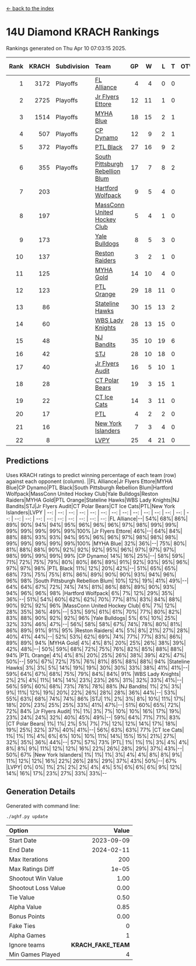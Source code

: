 [<- back to the index](readme.md)
# 14U Diamond KRACH Rankings
Rankings generated on Thu Apr 10 07:03:15 2025.

Rank|KRACH|Subdivision|Team|GP|W|L|T|OTW|OTL|SoS|Exp Wins|Win Diff
---:|---:|:---|:---|---:|---:|---:|---:|---:|---:|---:|---:|---:
1|3172|Playoffs|[FL Alliance](https://gamesheetstats.com/seasons/3663/teams/156905/schedule)|4|4|0|0|0|0|104|4.8|-0.0
2|2725|Playoffs|[Jr Flyers Ettore](https://gamesheetstats.com/seasons/3663/teams/140817/schedule)|12|11|1|0|0|1|303|11.9|0.0
3|1514|Playoffs|[MYHA Blue](https://gamesheetstats.com/seasons/3663/teams/140816/schedule)|18|15|2|1|2|0|338|16.4|0.0
4|507|Playoffs|[CP Dynamo](https://gamesheetstats.com/seasons/3663/teams/140823/schedule)|12|9|2|1|0|0|220|10.4|0.0
5|372|Playoffs|[PTL Black](https://gamesheetstats.com/seasons/3663/teams/140815/schedule)|27|16|9|2|1|0|657|17.8|-0.0
6|355|Playoffs|[South Pittsburgh Rebellion Blum](https://gamesheetstats.com/seasons/3663/teams/140812/schedule)|17|7|8|2|0|0|905|8.9|0.0
7|203||[Hartford Wolfpack](https://gamesheetstats.com/seasons/3663/teams/140814/schedule)|9|5|4|0|0|1|303|5.9|0.0
8|197||[MassConn United Hockey Club](https://gamesheetstats.com/seasons/3663/teams/140810/schedule)|5|4|1|0|0|0|59|4.9|0.0
9|173||[Yale Bulldogs](https://gamesheetstats.com/seasons/3663/teams/156906/schedule)|8|5|3|0|1|0|133|5.9|0.0
10|137||[Reston Raiders](https://gamesheetstats.com/seasons/3663/teams/140829/schedule)|3|2|1|0|0|0|108|2.9|0.0
11|125||[MYHA Gold](https://gamesheetstats.com/seasons/3663/teams/140824/schedule)|14|10|4|0|0|1|59|10.9|0.0
12|123||[PTL Orange](https://gamesheetstats.com/seasons/3663/teams/140821/schedule)|29|18|11|0|1|1|148|18.9|0.0
13|86||[Stateline Hawks](https://gamesheetstats.com/seasons/3663/teams/140813/schedule)|30|15|13|2|1|1|237|16.9|0.0
14|60||[WBS Lady Knights](https://gamesheetstats.com/seasons/3663/teams/140825/schedule)|28|13|15|0|0|0|278|13.9|0.0
15|48||[NJ Bandits](https://gamesheetstats.com/seasons/3663/teams/140811/schedule)|35|10|19|6|1|0|361|13.9|0.0
16|42||[STJ](https://gamesheetstats.com/seasons/3663/teams/140822/schedule)|28|10|18|0|1|1|214|10.9|0.0
17|40||[Jr Flyers Audit](https://gamesheetstats.com/seasons/3663/teams/140819/schedule)|16|5|10|1|0|0|126|6.4|0.0
18|28||[CT Polar Bears](https://gamesheetstats.com/seasons/3663/teams/140818/schedule)|19|3|15|1|0|0|682|4.4|0.0
19|22||[CT Ice Cats](https://gamesheetstats.com/seasons/3663/teams/140826/schedule)|14|3|11|0|0|2|197|3.9|0.0
20|17||[PTL](https://gamesheetstats.com/seasons/3663/teams/140827/schedule)|4|2|2|0|0|0|19|2.9|0.0
21|16||[New York Islanders](https://gamesheetstats.com/seasons/3663/teams/140832/schedule)|7|3|4|0|0|0|36|3.9|0.0
22|8||[LVPY](https://gamesheetstats.com/seasons/3663/teams/140820/schedule)|25|4|21|0|0|0|57|4.9|0.0

## Predictions
Uses KRACH ratings to predict winning percentage of each team (row) against each opponent (column).
||FL Alliance|Jr Flyers Ettore|MYHA Blue|CP Dynamo|PTL Black|South Pittsburgh Rebellion Blum|Hartford Wolfpack|MassConn United Hockey Club|Yale Bulldogs|Reston Raiders|MYHA Gold|PTL Orange|Stateline Hawks|WBS Lady Knights|NJ Bandits|STJ|Jr Flyers Audit|CT Polar Bears|CT Ice Cats|PTL|New York Islanders|LVPY
| --: | --: | --: | --: | --: | --: | --: | --: | --: | --: | --: | --: | --: | --: | --: | --: | --: | --: | --: | --: | --: | --: | --: 
|FL Alliance|--| 54%| 68%| 86%| 89%| 90%| 94%| 94%| 95%| 96%| 96%| 96%| 97%| 98%| 99%| 99%| 99%| 99%| 99%| 99%| 99%|100%
|Jr Flyers Ettore| 46%|--| 64%| 84%| 88%| 88%| 93%| 93%| 94%| 95%| 96%| 96%| 97%| 98%| 98%| 98%| 99%| 99%| 99%| 99%| 99%|100%
|MYHA Blue| 32%| 36%|--| 75%| 80%| 81%| 88%| 88%| 90%| 92%| 92%| 92%| 95%| 96%| 97%| 97%| 97%| 98%| 99%| 99%| 99%| 99%
|CP Dynamo| 14%| 16%| 25%|--| 58%| 59%| 71%| 72%| 75%| 79%| 80%| 80%| 86%| 89%| 91%| 92%| 93%| 95%| 96%| 97%| 97%| 98%
|PTL Black| 11%| 12%| 20%| 42%|--| 51%| 65%| 65%| 68%| 73%| 75%| 75%| 81%| 86%| 89%| 90%| 90%| 93%| 94%| 96%| 96%| 98%
|South Pittsburgh Rebellion Blum| 10%| 12%| 19%| 41%| 49%|--| 64%| 64%| 67%| 72%| 74%| 74%| 81%| 86%| 88%| 89%| 90%| 93%| 94%| 96%| 96%| 98%
|Hartford Wolfpack|  6%|  7%| 12%| 29%| 35%| 36%|--| 51%| 54%| 60%| 62%| 62%| 70%| 77%| 81%| 83%| 84%| 88%| 90%| 92%| 92%| 96%
|MassConn United Hockey Club|  6%|  7%| 12%| 28%| 35%| 36%| 49%|--| 53%| 59%| 61%| 61%| 70%| 77%| 80%| 82%| 83%| 88%| 90%| 92%| 92%| 96%
|Yale Bulldogs|  5%|  6%| 10%| 25%| 32%| 33%| 46%| 47%|--| 56%| 58%| 58%| 67%| 74%| 78%| 80%| 81%| 86%| 89%| 91%| 91%| 95%
|Reston Raiders|  4%|  5%|  8%| 21%| 27%| 28%| 40%| 41%| 44%|--| 52%| 53%| 62%| 69%| 74%| 77%| 77%| 83%| 86%| 89%| 89%| 94%
|MYHA Gold|  4%|  4%|  8%| 20%| 25%| 26%| 38%| 39%| 42%| 48%|--| 50%| 59%| 68%| 72%| 75%| 76%| 82%| 85%| 88%| 88%| 94%
|PTL Orange|  4%|  4%|  8%| 20%| 25%| 26%| 38%| 39%| 42%| 47%| 50%|--| 59%| 67%| 72%| 75%| 76%| 81%| 85%| 88%| 88%| 94%
|Stateline Hawks|  3%|  3%|  5%| 14%| 19%| 19%| 30%| 30%| 33%| 38%| 41%| 41%|--| 59%| 64%| 67%| 68%| 75%| 79%| 84%| 84%| 91%
|WBS Lady Knights|  2%|  2%|  4%| 11%| 14%| 14%| 23%| 23%| 26%| 31%| 32%| 33%| 41%|--| 56%| 59%| 60%| 68%| 73%| 78%| 78%| 88%
|NJ Bandits|  1%|  2%|  3%|  9%| 11%| 12%| 19%| 20%| 22%| 26%| 28%| 28%| 36%| 44%|--| 53%| 55%| 63%| 68%| 74%| 74%| 86%
|STJ|  1%|  2%|  3%|  8%| 10%| 11%| 17%| 18%| 20%| 23%| 25%| 25%| 33%| 41%| 47%|--| 51%| 60%| 65%| 72%| 72%| 84%
|Jr Flyers Audit|  1%|  1%|  3%|  7%| 10%| 10%| 16%| 17%| 19%| 23%| 24%| 24%| 32%| 40%| 45%| 49%|--| 59%| 64%| 71%| 71%| 83%
|CT Polar Bears|  1%|  1%|  2%|  5%|  7%|  7%| 12%| 12%| 14%| 17%| 18%| 19%| 25%| 32%| 37%| 40%| 41%|--| 56%| 63%| 63%| 77%
|CT Ice Cats|  1%|  1%|  1%|  4%|  6%|  6%| 10%| 10%| 11%| 14%| 15%| 15%| 21%| 27%| 32%| 35%| 36%| 44%|--| 57%| 57%| 73%
|PTL|  1%|  1%|  1%|  3%|  4%|  4%|  8%|  8%|  9%| 11%| 12%| 12%| 16%| 22%| 26%| 28%| 29%| 37%| 43%|--| 50%| 67%
|New York Islanders|  1%|  1%|  1%|  3%|  4%|  4%|  8%|  8%|  9%| 11%| 12%| 12%| 16%| 22%| 26%| 28%| 29%| 37%| 43%| 50%|--| 67%
|LVPY|  0%|  0%|  1%|  2%|  2%|  2%|  4%|  4%|  5%|  6%|  6%|  6%|  9%| 12%| 14%| 16%| 17%| 23%| 27%| 33%| 33%|--

## Generation Details

Generated with command line:
```
./aghf.py update
```

| Option | Value |
| :----- | ----: |
| Start Date | 2023-09-09 |
| End Date | 2024-02-11 |
| Max Iterations | 200 |
| Max Ratings Diff | 1e-05 |
| Shootout Win Value | 1.00 |
| Shootout Loss Value | 0.00 |
| Tie Value | 0.50 |
| Alpha Value | 0.85 |
| Bonus Points | 0.00 |
| Fake Ties | 0 |
| Alpha Games | 1 |
| Ignore teams | __KRACH_FAKE_TEAM__ |
| Min Games Played | 4 |

